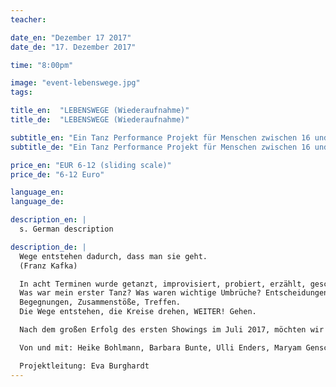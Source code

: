 ```yaml
---
teacher:

date_en: "Dezember 17 2017"
date_de: "17. Dezember 2017"

time: "8:00pm"

image: "event-lebenswege.jpg"
tags:

title_en:  "LEBENSWEGE (Wiederaufnahme)"
title_de:  "LEBENSWEGE (Wiederaufnahme)"

subtitle_en: "Ein Tanz Performance Projekt für Menschen zwischen 16 und 96"
subtitle_de: "Ein Tanz Performance Projekt für Menschen zwischen 16 und 96"

price_en: "EUR 6-12 (sliding scale)"
price_de: "6-12 Euro"

language_en:
language_de:

description_en: |
  s. German description

description_de: |
  Wege entstehen dadurch, dass man sie geht.   
  (Franz Kafka)

  In acht Terminen wurde getanzt, improvisiert, probiert, erzählt, geschrieben, bewegt…  
  Was war mein erster Tanz? Was waren wichtige Umbrüche? Entscheidungen – von Innen oder Außen?  
  Begegnungen, Zusammenstöße, Treffen.  
  Die Wege entstehen, die Kreise drehen, WEITER! Gehen.  

  Nach dem großen Erfolg des ersten Showings im Juli 2017, möchten wir mit der Wiederaufnahme eine weitere Möglichkeit geben, einen Einblick in die gemeinsame Arbeit des generationsübergreifenden Performance Projektes zu geben. Es ist eine Suche, ein Anfang, ein Stück eines gemeinsamen Weges zwischen Improvisation und Festlegung.  

  Von und mit: Heike Bohlmann, Barbara Bunte, Ulli Enders, Maryam Gensch, Petra Liegener, Sarah Müller, Heidemarie Rohdewohld, Mechtild Römer, Katrin Schulz, Christian Schwanke, Gabriela Steinicke, Michael Steppat, Christoph Wendt, Andreas Wirfler  

  Projektleitung: Eva Burghardt
---
```

